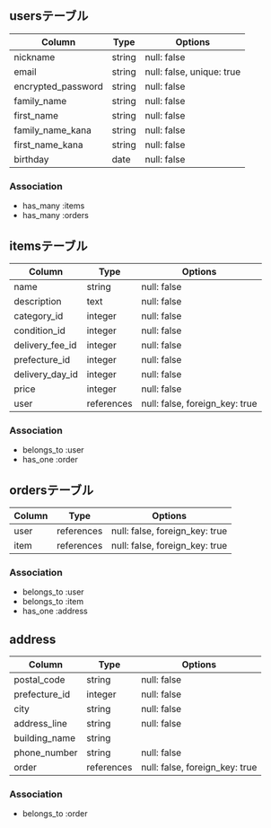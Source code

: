 ## usersテーブル

|Column              |Type     |Options                    |
|--------------------|---------|---------------------------|
| nickname           | string  | null: false               |
| email              | string  | null: false, unique: true |
| encrypted_password | string  | null: false               |
| family_name        | string  | null: false               |
| first_name         | string  | null: false               |
| family_name_kana   | string  | null: false               |
| first_name_kana    | string  | null: false               |
| birthday           | date    | null: false               |

### Association
- has_many :items
- has_many :orders


## itemsテーブル

|Column           |Type        |Options                         |
|-----------------|------------|--------------------------------|
| name            | string     | null: false                    |
| description     | text       | null: false                    |
| category_id     | integer    | null: false                    |
| condition_id    | integer    | null: false                    |
| delivery_fee_id | integer    | null: false                    |
| prefecture_id   | integer    | null: false                    |
| delivery_day_id | integer    | null: false                    |
| price           | integer    | null: false                    |
| user            | references | null: false, foreign_key: true |

### Association
- belongs_to :user
- has_one :order


## ordersテーブル

|Column|Type        |Options                         |
|------|------------|--------------------------------|
| user | references | null: false, foreign_key: true |
| item | references | null: false, foreign_key: true |

### Association
- belongs_to :user
- belongs_to :item
- has_one :address


## address

|Column         |Type        |Options                         |
|---------------|------------|--------------------------------|
| postal_code   | string     | null: false                    |
| prefecture_id | integer    | null: false                    |
| city          | string     | null: false                    |
| address_line  | string     | null: false                    |
| building_name | string     |                                |
| phone_number  | string     | null: false                    |
| order         | references | null: false, foreign_key: true |

### Association
- belongs_to :order
